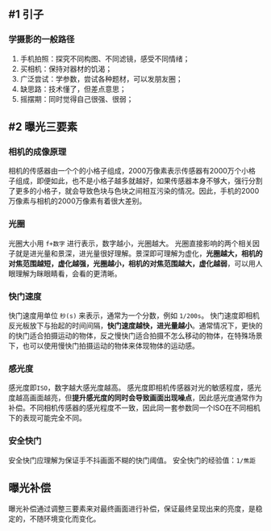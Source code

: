 ## #1 引子

### 学摄影的一般路径

1. 手机拍照：探究不同构图、不同滤镜，感受不同情绪；
2. 买相机：保持对器材的饥渴；
3. 广泛尝试：学参数，尝试各种题材，可以发朋友圈；
4. 缺思路：技术懂了，但差点意思；
5. 摇摆期：同时觉得自己很强、很弱；

## #2 曝光三要素

### 相机的**成像原理**

相机的传感器由一个个的小格子组成，2000万像素表示传感器有2000万个小格子组成，即便如此，也不是小格子越多就越好，如果传感器本身不够大，强行分割了更多的小格子，就会导致色块与色块之间相互污染的情况。因此，手机的2000万像素与相机的2000万像素有着很大差别。

### 光圈

光圈大小用 `f+数字` 进行表示，数字越小，光圈越大。
光圈直接影响的两个相关因子就是进光量和景深，进光量很好理解。景深即可理解为虚化，**光圈越大，相机的对焦范围越短，虚化越强，光圈越小，相机的对焦范围越大，虚化越弱**，可以用人眼理解为眯眼睛看，会看的更清晰。

### 快门速度

快门速度用单位 `秒(s)` 来表示，通常为一个分数，例如 `1/200s`。
快门速度即相机反光板放下与抬起的时间间隔，**快门速度越快，进光量越小**。通常情况下，更快的的快门适合拍摄运动的物体，反之慢快门适合拍摄不怎么移动的物体，在特殊场景下，也可以使用慢快门拍摄运动的物体来体现物体的运动感。

### 感光度

感光度即`ISO`，数字越大感光度越高。
感光度即相机传感器对光的敏感程度，感光度越高画面越亮，但**提升感光度的同时会导致画面出现噪点**，因此感光度通常作为补偿。不同相机传感器的感光程度不一致，因此同一套参数同一个ISO在不同相机下的表现可能完全不同。

### 安全快门

安全快门应理解为保证手不抖画面不糊的快门阈值。
安全快门的经验值：`1/焦距`

## 曝光补偿

曝光补偿通过调整三要素来对最终画面进行补偿，保证最终呈现出来的亮度，是稳定的，不随环境变化而变化。
